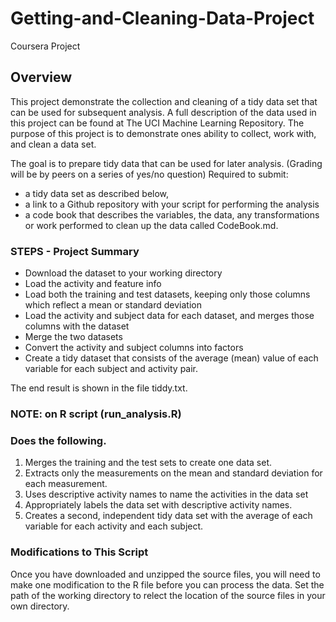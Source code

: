 # Getting-and-Cleaning-Data-Project
Coursera Project
## Overview
This project demonstrate the collection and cleaning of a tidy data set that can be used for subsequent analysis.
A full description of the data used in this project can be found at The UCI Machine Learning Repository.
The purpose of this project is to demonstrate ones ability to collect, work with, and clean a data set. 

The goal is to prepare tidy data that can be used for later analysis. (Grading will be by peers on a series of yes/no question) 
Required to submit: 
- a tidy data set as described below, 
- a link to a Github repository with your script for performing the analysis
- a code book that describes the variables, the data, any transformations or work performed to clean up the data called CodeBook.md. 

### STEPS - Project Summary
- Download the dataset to your working directory
- Load the activity and feature info
- Load both the training and test datasets, keeping only those columns which reflect a mean or standard deviation
- Load the activity and subject data for each dataset, and merges those columns with the dataset
- Merge the two datasets
- Convert the activity and subject columns into factors
- Create a tidy dataset that consists of the average (mean) value of each variable for each subject and activity pair.

The end result is shown in the file tiddy.txt.

### NOTE: on R script (run_analysis.R) 
### Does the following. 
1. Merges the training and the test sets to create one data set. 
2. Extracts only the measurements on the mean and standard deviation for each measurement. 
3. Uses descriptive activity names to name the activities in the data set 
4. Appropriately labels the data set with descriptive activity names. 
5. Creates a second, independent tidy data set with the average of each variable for each activity and each subject.

### Modifications to This Script

Once you have downloaded and unzipped the source files, you will need to make one modification to the R file before you can process the data. Set the path of the working directory to relect the location of the source files in your own directory.




